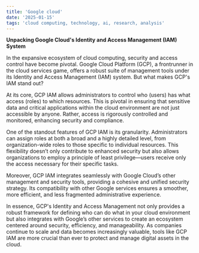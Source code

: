 ```yaml
---
title: 'Google cloud'
date: '2025-01-15'
tags: 'cloud computing, technology, ai, research, analysis'
---
```


**Unpacking Google Cloud's Identity and Access Management (IAM) System**

In the expansive ecosystem of cloud computing, security and access control have become pivotal. Google Cloud Platform (GCP), a frontrunner in the cloud services game, offers a robust suite of management tools under its Identity and Access Management (IAM) system. But what makes GCP's IAM stand out?

At its core, GCP IAM allows administrators to control who (users) has what access (roles) to which resources. This is pivotal in ensuring that sensitive data and critical applications within the cloud environment are not just accessible by anyone. Rather, access is rigorously controlled and monitored, enhancing security and compliance.

One of the standout features of GCP IAM is its granularity. Administrators can assign roles at both a broad and a highly detailed level, from organization-wide roles to those specific to individual resources. This flexibility doesn’t only contribute to enhanced security but also allows organizations to employ a principle of least privilege—users receive only the access necessary for their specific tasks.

Moreover, GCP IAM integrates seamlessly with Google Cloud’s other management and security tools, providing a cohesive and unified security strategy. Its compatibility with other Google services ensures a smoother, more efficient, and less fragmented administrative experience.

In essence, GCP's Identity and Access Management not only provides a robust framework for defining who can do what in your cloud environment but also integrates with Google’s other services to create an ecosystem centered around security, efficiency, and manageability. As companies continue to scale and data becomes increasingly valuable, tools like GCP IAM are more crucial than ever to protect and manage digital assets in the cloud.
